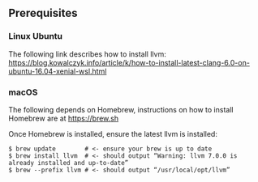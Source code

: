 
## Prerequisites

### Linux Ubuntu

The following link describes how to install llvm:
  https://blog.kowalczyk.info/article/k/how-to-install-latest-clang-6.0-on-ubuntu-16.04-xenial-wsl.html

### macOS

The following depends on Homebrew, instructions on how to install Homebrew are at https://brew.sh

Once Homebrew is installed, ensure the latest llvm is installed:
```
$ brew update        # <- ensure your brew is up to date
$ brew install llvm  # <- should output “Warning: llvm 7.0.0 is already installed and up-to-date”
$ brew --prefix llvm # <- should output “/usr/local/opt/llvm”
```

